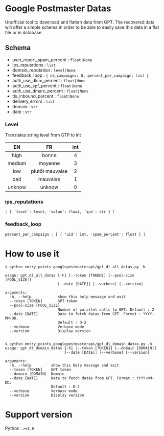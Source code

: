 # Google Postmaster Datas

Unofficial tool to download and flatten data from GPT. The recovered data will
offer a simple schema in order to be able to easily save this data in a flat
file or in database.

## Schema

* user_report_spam_percent : `float|None`
* ips_reputations : `list`
* domain_reputation : `level|None`
* feedback_loop : `{ nb_campaigns: 0, percent_per_campaign: list }`
* auth_use_dkim_percent : `float|None`
* auth_use_spf_percent : `float|None`
* auth_use_dmarc_percent : `float|None`
* tls_inbound_percent : `float|None`
* delivery_errors : `list`
* domain : `str`
* date : `str`

### Level

Translates string level from GTP to int

| EN     | FR              | int |
|:------:|:---------------:|:---:|
| high   | bonne           | 4   |
| medium | moyenne         | 3   |
| low    | plutôt mauvaise | 2   |
| bad    | mauvaise        | 1   |
| unknow | unknow          | 0   |
  
### ips_reputations
  
    [ { 'level': level, 'value': float, 'ips': str } ]

### feedback_loop

    percent_per_campaign : [ { 'uid': int, 'spam_percent': float } ]

# How to use it

    $ python entry_points_googlepostmasterapi/gpt_dl_all_datas.py -h
    
    usage: gpt_dl_all_datas [-h] [--token [TOKEN]] [--pool-size [POOL_SIZE]]
                            [--date [DATE]] [--verbose] [--version]

    arguments:
      -h, --help            show this help message and exit
      --token [TOKEN]       GPT token
      --pool-size [POOL_SIZE]
                            Number of parallel calls to GPT. Default : 2
      --date [DATE]         Date to fetch datas from GPT. Format : YYYY-MM-DD.
                            Default : D-2
      --verbose             Verbose mode
      --version             Display version


    $ python entry_points_googlepostmasterapi/gpt_dl_domain_datas.py -h
    usage: gpt_dl_domain_datas [-h] [--token [TOKEN]] [--domain [DOMAIN]]
                               [--date [DATE]] [--verbose] [--version]
    
    arguments:
      -h, --help         show this help message and exit
      --token [TOKEN]    GPT token
      --domain [DOMAIN]  Domain
      --date [DATE]      Date to fetch datas from GPT. Format : YYYY-MM-DD.
                         Default : D-2
      --verbose          Verbose mode
      --version          Display version

# Support version

Python : `>=3.6`
